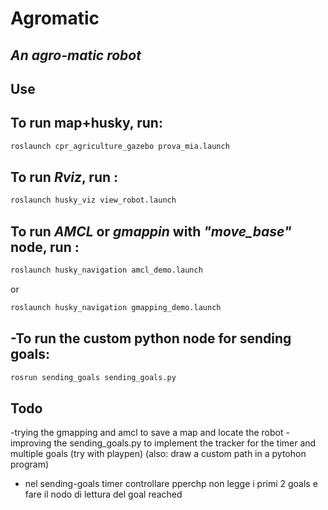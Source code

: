 # Agromatic
## _An agro-matic robot_

Use
-
To run map+husky, run:
-

```sh
roslaunch cpr_agriculture_gazebo prova_mia.launch
```

To run _Rviz_, run :
-
```sh
roslaunch husky_viz view_robot.launch
```


To run _AMCL_ or _gmappin_ with _"move_base"_ node, run :
-
```sh
roslaunch husky_navigation amcl_demo.launch
```
or
```sh
roslaunch husky_navigation gmapping_demo.launch
```

-To run the custom python node for sending goals: 
-
```sh
rosrun sending_goals sending_goals.py
```

## Todo

-trying the gmapping and amcl to save a map and locate the robot
-improving the sending_goals.py to implement the tracker for the timer and multiple goals (try with playpen)
(also: draw a custom path in a pytohon program)


- nel sending-goals timer controllare pperchp non legge i primi 2 goals e fare il nodo di lettura del goal reached